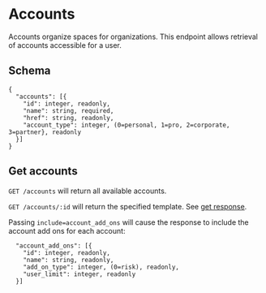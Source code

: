 Accounts
========

Accounts organize spaces for organizations.  This endpoint allows retrieval of accounts accessible for a user.

Schema  <a name='schema'><a>
------------
```
{
  "accounts": [{
    "id": integer, readonly,
    "name": string, required,
    "href": string, readonly,
    "account_type": integer, (0=personal, 1=pro, 2=corporate, 3=partner}, readonly
  }]
}
```


Get accounts
------------
`GET /accounts` will return all available accounts.

`GET /accounts/:id` will return the specified template. See [get response](responses.md#get).

<a name='addons'><a>Passing `include=account_add_ons` will cause the response to include the account add ons for each account:
```
  "account_add_ons": [{
    "id": integer, readonly,
    "name": string, readonly,
    "add_on_type": integer, (0=risk), readonly,
    "user_limit": integer, readonly
  }]
```
